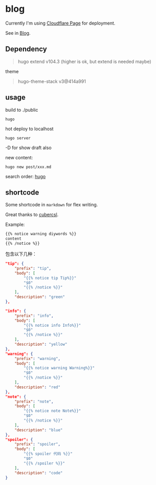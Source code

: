 # blog

Currently I'm using [Cloudflare Page](https://developers.cloudflare.com/pages/framework-guides/deploy-a-hugo-site/) for deployment.

See in [Blog](https://zztrans.top).

## Dependency

> hugo extend v104.3 (higher is ok, but extend is needed maybe)

theme 

> hugo-theme-stack v3@414a991

## usage

build to ./public

```shell
hugo
```

hot deploy to localhost

```shell
hugo server
```

-D for show draft also 

new content:

```shell
hugo new post/xxx.md
```

search order: [hugo](https://gohugo.io/content-management/archetypes/)

## shortcode

Some shortcode in `markdown` for flex writing. 

Great thanks to [cubercsl](https://github.com/cubercsl).

Example:

```markdown
{{% notice warning diywords %}}
content
{{% /notice %}}
```
包含以下几种：

```json
"tip": {
    "prefix": "tip",
    "body": [
        "{{% notice tip Tip%}}"
        "$0"
        "{{% /notice %}}"
    ],
    "description": "green"
},

"info": {
    "prefix": "info",
    "body": [
        "{{% notice info Info%}}"
        "$0"
        "{{% /notice %}}"
    ],
    "description": "yellow"
},
"warning": {
    "prefix": "warning",
    "body": [
        "{{% notice warning Warning%}}"
        "$0"
        "{{% /notice %}}"
    ],
    "description": "red"
},
"note": {
    "prefix": "note",
    "body": [
        "{{% notice note Note%}}"
        "$0"
        "{{% /notice %}}"
    ],
    "description": "blue"
},
"spoiler": {
    "prefix": "spoiler",
    "body": [
        "{{% spoiler 代码 %}}"
        "$0"
        "{{% /spoiler %}}"
    ],
    "description": "code"
}
```